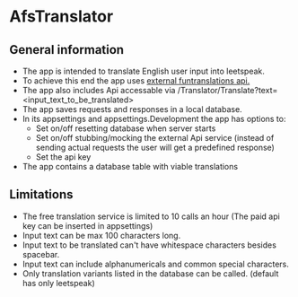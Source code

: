 # AfsTranslator

## General information
- The app is intended to translate English user input into leetspeak.  
- To achieve this end the app uses [external funtranslations api.](https://funtranslations.com/api/leetspeak)  
- The app also includes Api accessable via /Translator/Translate?text=<input_text_to_be_translated>  
- The app saves requests and responses in a local database.
- In its appsettings and appsettings.Development the app has options to:
  - Set on/off resetting database when server starts
  - Set on/off stubbing/mocking the external Api service (instead of sending actual requests the user will get a predefined response)
  - Set the api key
- The app contains a database table with viable translations 

## Limitations
- The free translation service is limited to 10 calls an hour (The paid api key can be inserted in appsettings)
- Input text can be max 100 characters long.
- Input text to be translated can't have whitespace characters besides spacebar.
- Input text can include alphanumericals and common special characters.
- Only translation variants listed in the database can be called. (default has only leetspeak)
